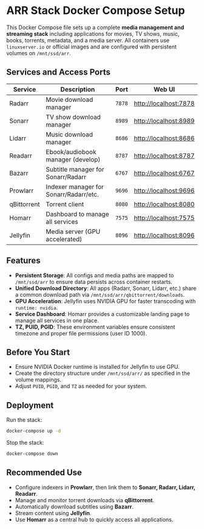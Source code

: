 # ARR Stack Docker Compose Setup

This Docker Compose file sets up a complete **media management and streaming stack** including applications for movies, TV shows, music, books, torrents, metadata, and a media server. All containers use `linuxserver.io` or official images and are configured with persistent volumes on `/mnt/ssd/arr`.

## Services and Access Ports

| Service     | Description                            | Port   | Web UI                                         |
| ----------- | -------------------------------------- | ------ | ---------------------------------------------- |
| Radarr      | Movie download manager                 | `7878` | [http://localhost:7878](http://localhost:7878) |
| Sonarr      | TV show download manager               | `8989` | [http://localhost:8989](http://localhost:8989) |
| Lidarr      | Music download manager                 | `8686` | [http://localhost:8686](http://localhost:8686) |
| Readarr     | Ebook/audiobook manager (develop)      | `8787` | [http://localhost:8787](http://localhost:8787) |
| Bazarr      | Subtitle manager for Sonarr/Radarr     | `6767` | [http://localhost:6767](http://localhost:6767) |
| Prowlarr    | Indexer manager for Sonarr/Radarr/etc. | `9696` | [http://localhost:9696](http://localhost:9696) |
| qBittorrent | Torrent client                         | `8080` | [http://localhost:8080](http://localhost:8080) |
| Homarr      | Dashboard to manage all services       | `7575` | [http://localhost:7575](http://localhost:7575) |
| Jellyfin    | Media server (GPU accelerated)         | `8096` | [http://localhost:8096](http://localhost:8096) |

## Features

- **Persistent Storage**: All configs and media paths are mapped to `/mnt/ssd/arr` to ensure data persists across container restarts.
- **Unified Download Directory**: All apps (Radarr, Sonarr, Lidarr, etc.) share a common download path via `/mnt/ssd/arr/qbittorrent/downloads`.
- **GPU Acceleration**: Jellyfin uses NVIDIA GPU for faster transcoding with `runtime: nvidia`.
- **Service Dashboard**: Homarr provides a customizable landing page to manage all services in one place.
- **TZ, PUID, PGID**: These environment variables ensure consistent timezone and proper file permissions (user ID 1000).

## Before You Start

- Ensure NVIDIA Docker runtime is installed for Jellyfin to use GPU.
- Create the directory structure under `/mnt/ssd/arr/` as specified in the volume mappings.
- Adjust `PUID`, `PGID`, and `TZ` as needed for your system.

## Deployment

Run the stack:

```bash
docker-compose up -d
```

Stop the stack:

```bash
docker-compose down
```

## Recommended Use

- Configure indexers in **Prowlarr**, then link them to **Sonarr, Radarr, Lidarr, Readarr**.
- Manage and monitor torrent downloads via **qBittorrent**.
- Automatically download subtitles using **Bazarr**.
- Stream content using **Jellyfin**.
- Use **Homarr** as a central hub to quickly access all applications.
